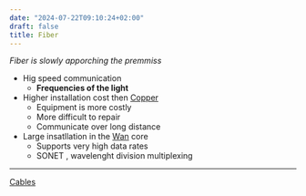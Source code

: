 ```yaml
---
date: "2024-07-22T09:10:24+02:00"
draft: false
title: Fiber
---
```


*Fiber is slowly apporching the premmiss*

-   Hig speed communication
    -   **Frequencies of the light**
-   Higher installation cost then
    [Copper](/Notes/posts/Network/Phisicall/Copper)
    -   Equipment is more costly
    -   More difficult to repair
    -   Communicate over long distance
-   Large insatllation in the
    [Wan](/Notes/posts/Network/Network_Types/WAN) core
    -   Supports very high data rates
    -   SONET , wavelenght division multiplexing

------------------------------------------------------------------------

[Cables](/Notes/posts/Network/Phisicall/Cables)
